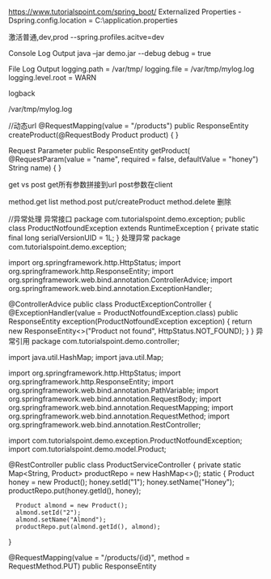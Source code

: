 https://www.tutorialspoint.com/spring_boot/
Externalized Properties
-Dspring.config.location = C:\application.properties

激活普通,dev,prod
--spring.profiles.acitve=dev

Console Log Output
java –jar demo.jar --debug
debug = true

File Log Output
logging.path = /var/tmp/
logging.file = /var/tmp/mylog.log
logging.level.root = WARN

logback
<configuration>
   <appender name = "STDOUT" class = "ch.qos.logback.core.ConsoleAppender"></appender>
   <root level = "INFO">
      <appender-ref ref = "STDOUT"/> 
   </root>
</configuration>

<?xml version = "1.0" encoding = "UTF-8"?>
<configuration>
   <appender name = "FILE" class = "ch.qos.logback.core.FileAppender">
      <File>/var/tmp/mylog.log</File>
   </appender>   
   <root level = "INFO">
      <appender-ref ref = "FILE"/>
   </root>
</configuration>



//动态url
@RequestMapping(value = "/products")
public ResponseEntity<Object> createProduct(@RequestBody Product product) {
}

Request Parameter
public ResponseEntity<Object> getProduct(
   @RequestParam(value = "name", required = false, defaultValue = "honey") String name) {
}

get vs post
get所有参数拼接到url
post参数在client


method.get   list
method.post  put/createProduct
method.delete 删除


//异常处理
异常接口
package com.tutorialspoint.demo.exception;
public class ProductNotfoundException extends RuntimeException {
   private static final long serialVersionUID = 1L;
}
处理异常
package com.tutorialspoint.demo.exception;

import org.springframework.http.HttpStatus;
import org.springframework.http.ResponseEntity;
import org.springframework.web.bind.annotation.ControllerAdvice;
import org.springframework.web.bind.annotation.ExceptionHandler;

@ControllerAdvice
public class ProductExceptionController {
   @ExceptionHandler(value = ProductNotfoundException.class)
   public ResponseEntity<Object> exception(ProductNotfoundException exception) {
      return new ResponseEntity<>("Product not found", HttpStatus.NOT_FOUND);
   }
}
异常引用
package com.tutorialspoint.demo.controller;

import java.util.HashMap;
import java.util.Map;

import org.springframework.http.HttpStatus;
import org.springframework.http.ResponseEntity;
import org.springframework.web.bind.annotation.PathVariable;
import org.springframework.web.bind.annotation.RequestBody;
import org.springframework.web.bind.annotation.RequestMapping;
import org.springframework.web.bind.annotation.RequestMethod;
import org.springframework.web.bind.annotation.RestController;

import com.tutorialspoint.demo.exception.ProductNotfoundException;
import com.tutorialspoint.demo.model.Product;

@RestController
public class ProductServiceController {
   private static Map<String, Product> productRepo = new HashMap<>();
   static {
      Product honey = new Product();
      honey.setId("1");
      honey.setName("Honey");
      productRepo.put(honey.getId(), honey);
      
      Product almond = new Product();
      almond.setId("2");
      almond.setName("Almond");
      productRepo.put(almond.getId(), almond);
   }
   
   @RequestMapping(value = "/products/{id}", method = RequestMethod.PUT)
   public ResponseEntity<Object> updateProduct(@PathVariable("id") String id, @RequestBody Product product) { 
      if(!productRepo.containsKey(id))throw new ProductNotfoundException();
      productRepo.remove(id);
      product.setId(id);
      productRepo.put(id, product);
      return new ResponseEntity<>("Product is updated successfully", HttpStatus.OK);
   }
}

拦截器
preHandle()
postHandle()
afterCompletion()
@Component
public class ProductServiceInterceptor implements HandlerInterceptor {
   @Override
   public boolean preHandle(
      HttpServletRequest request, HttpServletResponse response, Object handler) throws Exception 
	  {
      
      return true;
	}
   @Override
   public void postHandle(
      HttpServletRequest request, HttpServletResponse response, Object handler, 
      ModelAndView modelAndView) throws Exception 
	  {
	  
	  }
   
   @Override
   public void afterCompletion(HttpServletRequest request, HttpServletResponse response, 
      Object handler, Exception exception) throws Exception 
	  {
	  }
}

端口
server:port =0 随机
server.port = 1000

服务正常注册，最大可能会有120s滞后

30(首次注册 init registe) + 30(readOnlyCacheMap)+30(client fetch interval)+30(ribbon)=120
如果是在Spring Cloud环境下使用这些组件(Eureka, Ribbon)，不会有首次注册30秒延迟的问题，服务启动后会马上注册,所以从注册到发现，最多可能是90s。




服务异常下线：最大可能会有270s滞后
定时清理任务每eureka.server. evictionIntervalTimerInMs(默认60)执行一次清理任务
每次清理任务会把90秒(3个心跳周期，eureka.instance.leaseExpirationDurationInSeconds)没收到心跳的踢除，但是根据官方的说法 ，因为代码实现的bug，这个时间其实是两倍，即180秒，也就是说如果一个客户端因为网络问题或者主机问题异常下线，可能会在180秒后才剔除
读取端，因为readOnlyCacheMap以及客户端缓存的存在，可能会在30(readOnlyCacheMap)+30(client fetch interval)+30(ribbon)=90
所以极端情况最终可能会是180+90=270


